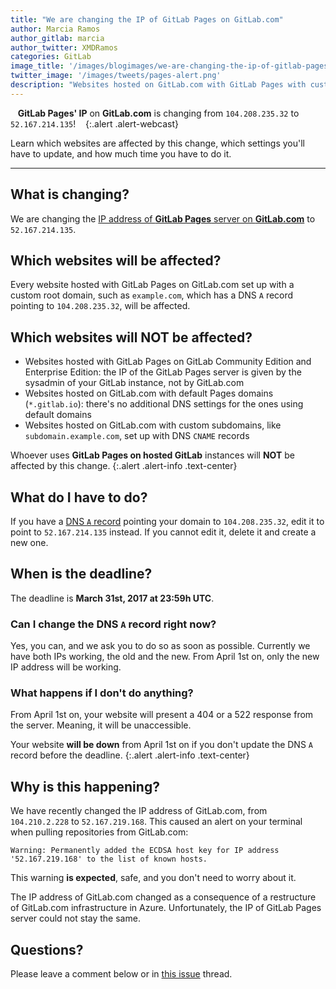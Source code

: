 ```yaml
---
title: "We are changing the IP of GitLab Pages on GitLab.com"
author: Marcia Ramos
author_gitlab: marcia
author_twitter: XMDRamos
categories: GitLab
image_title: '/images/blogimages/we-are-changing-the-ip-of-gitlab-pages-on-gitlab-com-cover.png'
twitter_image: '/images/tweets/pages-alert.png'
description: "Websites hosted on GitLab.com with GitLab Pages with custom root domains require DNS A record update"
---
```


<i class="fa fa-exclamation-triangle" aria-hidden="true"></i>
&nbsp;&nbsp;
**GitLab Pages' IP** on **GitLab.com** is changing from `104.208.235.32` to `52.167.214.135`!
&nbsp;&nbsp;
<i class="fa fa-exclamation-triangle" aria-hidden="true"></i>
{:.alert .alert-webcast}

Learn which websites are affected by this change, which settings you'll have to update, and how much time you have to do it.

<!-- more -->

----

## What is changing?

We are changing the [IP address of **GitLab Pages** server on **GitLab.com**](https://gitlab.com/gitlab-com/marketing/issues/883) to `52.167.214.135`.

## Which websites will be affected?

Every website hosted with GitLab Pages on GitLab.com set up with a custom root domain, such as `example.com`, which has a DNS `A` record pointing to `104.208.235.32`, will be affected.

## Which websites will NOT be affected?

- Websites hosted with GitLab Pages on GitLab Community Edition and Enterprise Edition: the IP of the GitLab Pages server is given by the sysadmin of your GitLab instance, not by GitLab.com
- Websites hosted on GitLab.com with default Pages domains (`*.gitlab.io`): there's no additional DNS settings for the ones using default domains
- Websites hosted on GitLab.com with custom subdomains, like `subdomain.example.com`, set up with DNS `CNAME` records

Whoever uses **GitLab Pages on hosted GitLab** instances will **NOT** be affected by this change.
{:.alert .alert-info .text-center}

## What do I have to do?

If you have a [DNS `A` record](https://docs.gitlab.com/ce/user/project/pages/getting_started_part_three.html#dns-a-record) pointing your domain to `104.208.235.32`, edit it to point to `52.167.214.135` instead. If you cannot edit it, delete it and create a new one.

## When is the deadline?

The deadline is **March 31st, 2017 at 23:59h UTC**.

### Can I change the DNS `A` record right now?

Yes, you can, and we ask you to do so as soon as possible. Currently we have both IPs working, the old and the new. From April 1st on, only the new IP address will be working.

### What happens if I don't do anything?

From April 1st on, your website will present a 404 or a 522 response from the server. Meaning, it will be unaccessible.

Your website **will be down** from April 1st on if you don't update the DNS `A` record before the deadline.
{:.alert .alert-info .text-center}

## Why is this happening?

We have recently changed the IP address of GitLab.com, from `104.210.2.228` to `52.167.219.168`. This caused an alert on your terminal when pulling repositories from GitLab.com:

```shell
Warning: Permanently added the ECDSA host key for IP address '52.167.219.168' to the list of known hosts.
```

This warning **is expected**, safe, and you don't need to worry about it.

The IP address of GitLab.com changed as a consequence of a restructure of GitLab.com infrastructure in Azure. Unfortunately, the IP of GitLab Pages server could not stay the same.

## Questions?

Please leave a comment below or in [this issue](https://gitlab.com/gitlab-com/marketing/issues/883) thread.
